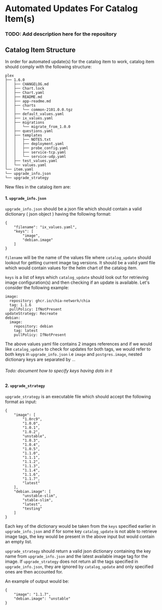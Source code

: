 # Automated Updates For Catalog Item(s)

### TODO: Add description here for the repository


## Catalog Item Structure

In order for automated update(s) for the catalog item to work, catalog item should comply with the following structure:

```
plex
├── 1.6.0
│   ├── CHANGELOG.md
│   ├── Chart.lock
│   ├── Chart.yaml
│   ├── README.md
│   ├── app-readme.md
│   ├── charts
│   │   └── common-2101.0.0.tgz
│   ├── default_values.yaml
│   ├── ix_values.yaml
│   ├── migrations
│   │   └── migrate_from_1.0.0
│   ├── questions.yaml
│   ├── templates
│   │   ├── NOTES.txt
│   │   ├── deployment.yaml
│   │   ├── probe_config.yaml
│   │   ├── service-tcp.yaml
│   │   └── service-udp.yaml
│   ├── test_values.yaml
│   └── values.yaml
└── item.yaml
└── upgrade_info.json
└── upgrade_strategy
```

New files in the catalog item are:

#### 1. `upgrade_info.json`

`upgrade_info.json` should be a json file which should contain a valid dictionary ( json object ) having the following
format:

```
{
    "filename": "ix_values.yaml",
    "keys": [
        "image",
        "debian.image"
    ]
}
```

`filename` will be the name of the values file where `catalog_update` should lookout for getting current image
tag versions. It should be a valid yaml file which would contain values for the helm chart of the catalog item.

`keys` is a list of keys which `catalog_update` should look out for retrieving image configuration(s) and then checking
if an update is available. Let's consider the following example:

```
image:
  repository: ghcr.io/chia-network/chia
  tag: 1.1.6
  pullPolicy: IfNotPresent
updateStrategy: Recreate
debian:
  image:
    repository: debian
    tag: latest
    pullPolicy: IfNotPresent
```

The above values yaml file contains 2 images references and if we would like `catalog_update` to check for updates
for both tags, we would refer to both keys in `upgrade_info.json` i.e `image` and `postgres.image`, nested
dictionary keys are separated by `.`.

######  Todo: document how to specify keys having dots in it

#### 2. `upgrade_strategy`

`upgrade_strategy` is an executable file which should accept the following format as input:

```
{
    "image": [
        "1.0rc9",
        "1.0.0",
        "1.0.1",
        "1.0.2",
        "unstable",
        "1.0.3",
        "1.0.4",
        "1.0.5",
        "1.1.0",
        "1.1.1",
        "1.1.2",
        "1.1.3",
        "1.1.4",
        "1.1.6",
        "1.1.7",
        "latest"
    ],
    "debian.image": [
        "unstable-slim",
        "stable-slim",
        "latest",
        "testing"
    ]
}
```

Each key of the dictionary would be taken from the `keys` specified earlier in `upgrade_info.json` and if for some
key `catalog_update` is not able to retrieve image tags, the key would be present in the above input but would contain
an empty list.

`upgrade_strategy` should return a valid json dictionary containing the key name from `upgrade_info.json` and the
latest available image tag for the image. If `upgrade_strategy` does not return all the tags specified in
`upgrade_info.json`, they are ignored by `catalog_update` and only specified ones are then accounted for.

An example of output would be:

```
{
    "image": "1.1.7",
    "debian.image": "unstable"
}
```

